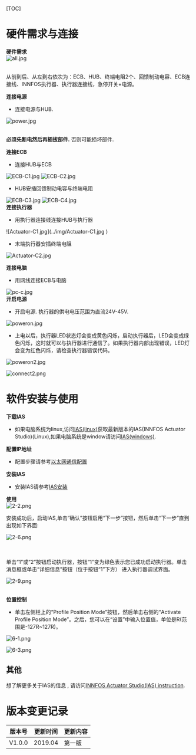 [TOC]

# 硬件需求与连接

**硬件需求**</br> 
![all.jpg](../img/all.jpg ) 

</br>从前到后、从左到右依次为：ECB、HUB、终端电阻2个、回馈制动电容、ECB连接线、INNFOS执行器、执行器连接线，急停开关+电源。</br>

**连接电源**</br>

*   连接电源与HUB.</br>

![power.jpg](../img/power.jpg )

</br>**必须先断电然后再插拔部件.** 否则可能损坏部件.


**连接ECB**</br>

*   连接HUB与ECB</br>

![ECB-C1.jpg](../img/ECB-C1.jpg "fig:ECB-C1.jpg") ![ECB-C2.jpg](../img/ECB-C2.jpg "fig:ECB-C2.jpg")

*   HUB安插回馈制动电容与终端电阻</br>

![ECB-C3.jpg](../img/ECB-C3.jpg "fig:ECB-C3.jpg") ![ECB-C4.jpg](../img/ECB-C4.jpg)</br> **连接执行器**</br>

*   用执行器连接线连接HUB与执行器</br>
<div class="figure">
![Actuator-C1.jpg](../img/Actuator-C1.jpg )


*   末端执行器安插终端电阻</br>

![Actuator-C2.jpg](../img/Actuator-C2.jpg "fig:Actuator-C2.jpg")</br>

**连接电脑**</br>

*   用网线连接ECB与电脑

![pc-c.jpg](../img/pc-c.jpg "fig:pc-c.jpg")</br> **开启电源**</br>

*   开启电源. 执行器的供电电压范围为直流24V-45V.</br>

![poweron.jpg](../img/poweron.jpg "fig:poweron.jpg")</br>

*   上电以后，执行器LED状态灯会变成黄色闪烁，启动执行器后，LED会变成绿色闪烁，这时就可以与执行器进行通信了。如果执行器内部出现错误，LED灯会变为红色闪烁，请检查执行器错误代码。</br>

![poweron2.jpg](../img/poweron2.jpg "fig:poweron2.jpg")</br> 

![connect2.png](../img/connect2.png "fig:connect2.png") </br>

# 软件安装与使用

**下载IAS**

*   如果电脑系统为linux,访问[IAS(linux)](https://github.com/innfos/INNFOS-Actuator-Studio-linux.git)获取最新版本的IAS(INNFOS Actuator Studio)(Linux),如果电脑系统是window请访问[IAS(windows)](https://github.com/innfos/INNFOS-Actuator-Studio-windows.git).

**配置IP地址**

*   配置步骤请参考[以太网通信配置](Ethernet_Configuration.md)

**安装IAS**

*   安装IAS请参考[IAS安装](INNFOS_Actuator_Studio_IAS_instruction.md)</br>

**使用**</br> ![2-2.png](../img/2-2.png "fig:2-2.png")</br>

安装成功后，启动IAS,单击“确认”按钮启用“下一步”按钮，然后单击“下一步”直到出现如下界面:</br> 

![2-6.png](../img/2-6.png "fig:2-6.png") 

</br></br> 单击“1”或“2”按钮启动执行器，按钮“1”变为绿色表示您已成功启动执行器。单击消息框或单击“详细信息”按钮（位于按钮“1”下方） 进入执行器调试界面。</br> 

![2-9.png](../img/2-9.png "fig:2-9.png") 

</br> **位置控制**

*   单击左侧栏上的“Profile Position Mode”按钮，然后单击右侧的“Activate Profile Position Mode”。之后，您可以在“设置”中输入位置值，单位是R(范围是-127R~127R)。</br>

![6-1.png](../img/Fig6-1.png )</br>

![6-3.png](../img/Fig6-3.png )

## 其他

想了解更多关于IAS的信息 , 请访问[INNFOS Actuator Studio(IAS) instruction](INNFOS_Actuator_Studio(IAS)_instruction "wikilink").

# 版本变更记录

版本号| 更新时间 | 更新内容
---|---|---
V1.0.0 | 2019.04| 第一版



